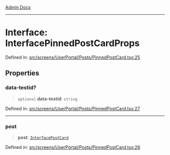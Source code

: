 [Admin Docs](/)

***

# Interface: InterfacePinnedPostCardProps

Defined in: [src/screens/UserPortal/Posts/PinnedPostCard.tsx:25](https://github.com/PalisadoesFoundation/talawa-admin/blob/main/src/screens/UserPortal/Posts/PinnedPostCard.tsx#L25)

## Properties

### data-testid?

> `optional` **data-testid**: `string`

Defined in: [src/screens/UserPortal/Posts/PinnedPostCard.tsx:27](https://github.com/PalisadoesFoundation/talawa-admin/blob/main/src/screens/UserPortal/Posts/PinnedPostCard.tsx#L27)

***

### post

> **post**: [`InterfacePostCard`](utils\interfaces\README\interfaces\InterfacePostCard.md)

Defined in: [src/screens/UserPortal/Posts/PinnedPostCard.tsx:26](https://github.com/PalisadoesFoundation/talawa-admin/blob/main/src/screens/UserPortal/Posts/PinnedPostCard.tsx#L26)
